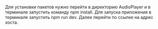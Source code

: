 Для установки пакетов нужно перейти в директорию AudioPlayer и в терминале запустить команду npm install. 
Для запуска приложения в терминале запустить npm run dev. Далее перейти по ссылке на адрес хоста.
